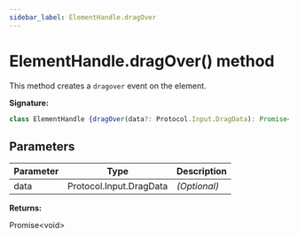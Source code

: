 ```yaml
---
sidebar_label: ElementHandle.dragOver
---
```

# ElementHandle.dragOver() method

This method creates a `dragover` event on the element.

**Signature:**

```typescript
class ElementHandle {dragOver(data?: Protocol.Input.DragData): Promise<void>;}
```

## Parameters

|  Parameter | Type | Description |
|  --- | --- | --- |
|  data | Protocol.Input.DragData | <i>(Optional)</i> |

**Returns:**

Promise&lt;void&gt;

